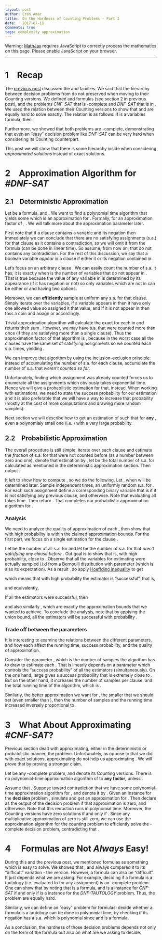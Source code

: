 ```yaml
---
layout: post
author: Eran Amar
title:  On the Hardness of Counting Problems - Part 2
date:   2017-07-18
comments: true
tags: complexity approximation
---
```



<script type="math/tex">
\newcommand{\lyxlock}{}
</script>
<noscript>
<div class="warning">
Warning: <a href="http://www.mathjax.org/">MathJax</a> requires JavaScript to correctly process the mathematics on this page. Please enable JavaScript on your browser.
</div><hr/>
</noscript>



<h1 class="Section">
<a class="toc" name="toc-Section-1">1</a> Recap
</h1>
<div class="Unindented">
The <a class="URL" href="https://eranamar.github.io/site/2017/07/06/On-the-Hardness-of-Counting-Problems-Part-1.html">previous post</a> discussed the <span class="MathJax_Preview"><script type="math/tex">
\mathcal{P},\mathcal{NP}
</script>
</span> and <span class="MathJax_Preview"><script type="math/tex">
\#\mathcal{P}
</script>
</span> families. We said that the hierarchy between decision problems from <span class="MathJax_Preview"><script type="math/tex">
\mathcal{P},\mathcal{NP}
</script>
</span> do not preserved when moving to their Counting versions. We defined <span class="MathJax_Preview"><script type="math/tex">
CNF
</script>
</span> and <span class="MathJax_Preview"><script type="math/tex">
DNF
</script>
</span> formulas (see section 2 in previous post), and the problems <i>CNF-SAT </i>that is <span class="MathJax_Preview"><script type="math/tex">
\mathcal{NP}
</script>
</span>-complete and <i>DNF-SAT</i> that is in <span class="MathJax_Preview"><script type="math/tex">
\mathcal{P}
</script>
</span>. We used the relation between their Counting versions to show that <span class="MathJax_Preview"><script type="math/tex">
\#DNF
</script>
</span> and <span class="MathJax_Preview"><script type="math/tex">
\#CNF
</script>
</span> are equally hard to solve exactly. The relation is as follows: if <span class="MathJax_Preview"><script type="math/tex">
\phi
</script>
</span> is a <span class="MathJax_Preview"><script type="math/tex">
n
</script>
</span> variables <span class="MathJax_Preview"><script type="math/tex">
CNF
</script>
</span> formula, then <span class="MathJax_Preview">
<script type="math/tex;mode=display">

\#CNF\left(\phi\right)+\#DNF\left(\neg\phi\right)=2^{n}

</script>
</span>
Furthermore, we showed that both problems are <span class="MathJax_Preview"><script type="math/tex">
\#\mathcal{P}
</script>
</span>-complete, demonstrating that even an “easy” decision problem like <i>DNF-SAT</i> can be very hard when considering its Counting counterpart. 
</div>
<div class="Indented">
This post we will show that there is some hierarchy inside <span class="MathJax_Preview"><script type="math/tex">
\#\mathcal{P}
</script>
</span> when considering <i>approximated solutions</i> instead of exact solutions.
</div>
<h1 class="Section">
<a class="toc" name="toc-Section-2">2</a> Approximation Algorithm for <i>#DNF-SAT</i>
</h1>
<h2 class="Subsection">
<a class="toc" name="toc-Subsection-2.1">2.1</a> Deterministic Approximation
</h2>
<div class="Unindented">
Let <span class="MathJax_Preview"><script type="math/tex">
\psi=\bigvee_{i=1}^{m}C_{i}
</script>
</span> be a <span class="MathJax_Preview"><script type="math/tex">
DNF
</script>
</span> formula, and <span class="MathJax_Preview"><script type="math/tex">
k^{*}=\#DNF\left(\psi\right)
</script>
</span>. We want to find a polynomial time algorithm that yields some <span class="MathJax_Preview"><script type="math/tex">
k
</script>
</span> which is an approximation for <span class="MathJax_Preview"><script type="math/tex">
k^{*}
</script>
</span>. Formally, for an approximation factor of <span class="MathJax_Preview"><script type="math/tex">
p
</script>
</span>, <span class="MathJax_Preview"><script type="math/tex">
k^{*}\le k\le p\cdot k^{*}
</script>
</span>. We will talk more about the approximation parameter later.
</div>
<div class="Indented">
First note that if a clause contains a variable and its negation then immediately we can conclude that there are no satisfying assignments (s.a.) for that clause as it contains a contradiction, so we will omit it from the formula (can be done in linear time). So assume, from now on, that <span class="MathJax_Preview"><script type="math/tex">
\psi
</script>
</span> do not contains any contradiction. For the rest of this discussion, we say that a boolean variable <i>appear</i> in a clause <span class="MathJax_Preview"><script type="math/tex">
C
</script>
</span> if either it or its negation contained in <span class="MathJax_Preview"><script type="math/tex">
C
</script>
</span>.
</div>
<div class="Indented">
Let’s focus on an arbitrary clause <span class="MathJax_Preview"><script type="math/tex">
C_{i}\in\psi
</script>
</span> . We can easily count the number of s.a. it has; it is exactly <span class="MathJax_Preview"><script type="math/tex">
\#DNF\left(C_{i}\right)=2^{t}
</script>
</span> when <span class="MathJax_Preview"><script type="math/tex">
t\in\left\{ 0,1,..,n-1\right\} 
</script>
</span> is the number of variables that do not appear in <span class="MathJax_Preview"><script type="math/tex">
C_{i}
</script>
</span>. That is true because the value of any variable in <span class="MathJax_Preview"><script type="math/tex">
C_{i}
</script>
</span> is determined by its appearance (if it has negation or not) so only variables which are not in <span class="MathJax_Preview"><script type="math/tex">
C_{i}
</script>
</span> can be either <span class="MathJax_Preview"><script type="math/tex">
True
</script>
</span> or <span class="MathJax_Preview"><script type="math/tex">
False
</script>
</span> and having two options.
</div>
<div class="Indented">
Moreover, we can <b>efficiently </b>sample at uniform any s.a. for that clause. Simply iterate over the <span class="MathJax_Preview"><script type="math/tex">
n
</script>
</span> variables, if a variable appears in <span class="MathJax_Preview"><script type="math/tex">
C_{i}
</script>
</span> then it have only one allowed value so assigned it that value, and if it is not appear in <span class="MathJax_Preview"><script type="math/tex">
C_{i}
</script>
</span> then toss a coin and assign <span class="MathJax_Preview"><script type="math/tex">
True
</script>
</span> or <span class="MathJax_Preview"><script type="math/tex">
False
</script>
</span> accordingly. 
</div>
<div class="Indented">
Trivial approximation algorithm will calculate the exact <span class="MathJax_Preview"><script type="math/tex">
\#DNF\left(C_{i}\right)
</script>
</span> for each <span class="MathJax_Preview"><script type="math/tex">
C_{i}
</script>
</span> in <span class="MathJax_Preview"><script type="math/tex">
\psi
</script>
</span> and returns their sum <span class="MathJax_Preview"><script type="math/tex">
k=\sum_{i=1}^{m}\#DNF\left(C_{i}\right)
</script>
</span>. However, we may have s.a. that were counted more than once (if they are satisfying more than a single clause). Thus the approximation factor of that algorithm is <span class="MathJax_Preview"><script type="math/tex">
m
</script>
</span>, because in the worst case all the clauses have the same set of satisfying assignments so we counted each s.a. <span class="MathJax_Preview"><script type="math/tex">
m
</script>
</span> times, yielding <span class="MathJax_Preview"><script type="math/tex">
k\le m\cdot k^{*}
</script>
</span>.
</div>
<div class="Indented">
We can improve that algorithm by using the inclusion-exclusion principle: instead of accumulating the number of s.a. for each clause, accumulate the number of s.a. that <i>weren’t counted so far</i>.
</div>
<div class="Indented">
Unfortunately, finding which assignment was already counted forces us to enumerate all the assignments which obviously takes exponential time. Hence we will give a probabilistic estimation for that, instead. When working with estimations, we need to state the success probability for our estimation and it is also preferable that we will have a way to increase that probability (mostly at the cost of more computations and drawing more random samples). 
</div>
<div class="Indented">
Next section we will describe how to get an estimation of <span class="MathJax_Preview"><script type="math/tex">
k
</script>
</span> such that <span class="MathJax_Preview"><script type="math/tex">
\left(1-p\right)k^{*}\le k\le\left(1+p\right)k^{*}
</script>
</span> for <b>any</b> <span class="MathJax_Preview"><script type="math/tex">
p
</script>
</span>, even a polynomialy small one (i.e. <span class="MathJax_Preview"><script type="math/tex">
p=\frac{1}{poly\left(n\right)}
</script>
</span>) with a very large probability. 
</div>
<h2 class="Subsection">
<a class="toc" name="toc-Subsection-2.2">2.2</a> Probabilistic Approximation
</h2>
<div class="Unindented">
The overall procedure is still simple: iterate over each clause <span class="MathJax_Preview"><script type="math/tex">
C_{i}
</script>
</span> and estimate the <i>fraction</i> of s.a. for <span class="MathJax_Preview"><script type="math/tex">
C_{i}
</script>
</span> that were not counted before (as a number between zero and one), denote that estimation by <span class="MathJax_Preview"><script type="math/tex">
\tilde{k}_{i}
</script>
</span>, let <span class="MathJax_Preview"><script type="math/tex">
S_{i}
</script>
</span> be the total number of s.a. for <span class="MathJax_Preview"><script type="math/tex">
C_{i}
</script>
</span> calculated as mentioned in the deterministic approximation section. Then output <span class="MathJax_Preview"><script type="math/tex">
k=\sum_{i=1}^{m}\tilde{k}_{i}\cdot S_{i}
</script>
</span>.
</div>
<div class="Indented">
It left to show how to compute <span class="MathJax_Preview"><script type="math/tex">
\tilde{k}_{i}
</script>
</span>, so we do the following. Let <span class="MathJax_Preview"><script type="math/tex">
t=c\left(\frac{m}{p}\right)^{2}\ln m
</script>
</span>, when <span class="MathJax_Preview"><script type="math/tex">
c
</script>
</span> will be determined later. Sample <span class="MathJax_Preview"><script type="math/tex">
t
</script>
</span> independent times, an uniformly random s.a. for <span class="MathJax_Preview"><script type="math/tex">
C_{i}
</script>
</span>. For each such assignment define a corresponding binary variable <span class="MathJax_Preview"><script type="math/tex">
X_{j}
</script>
</span> that is <span class="MathJax_Preview"><script type="math/tex">
1
</script>
</span> if it is not satisfying any previous clause, and <span class="MathJax_Preview"><script type="math/tex">
0
</script>
</span> otherwise. Note that evaluating all <span class="MathJax_Preview"><script type="math/tex">
\left\{ X_{j}\right\} _{j=1}^{t}
</script>
</span> takes <span class="MathJax_Preview"><script type="math/tex">
\mathcal{O}\left(poly\left(n,m\right)\cdot t\right)
</script>
</span> time. Then return <span class="MathJax_Preview"><script type="math/tex">
\tilde{k}_{i}=\frac{1}{t}\sum_{j=1}^{t}X_{j}
</script>
</span>. That completes our probabilistic approximation algorithm for <span class="MathJax_Preview"><script type="math/tex">
\#DNF
</script>
</span>.
</div>
<h3 class="Subsubsection-">
<a class="toc" name="toc-Subsubsection--1"></a>Analysis
</h3>
<div class="Unindented">
We need to analyze the quality of approximation of each <span class="MathJax_Preview"><script type="math/tex">
\tilde{k_{i}}
</script>
</span>, then show that with high probability <span class="MathJax_Preview"><script type="math/tex">
\sum_{i=1}^{m}\tilde{k}_{i}\cdot S_{i}
</script>
</span> is within the claimed approximation bounds. For the first part, we focus on a single estimation <span class="MathJax_Preview"><script type="math/tex">
\tilde{k}_{i}
</script>
</span> for the clause <span class="MathJax_Preview"><script type="math/tex">
C_{i}
</script>
</span>. 
</div>
<div class="Indented">
Let <span class="MathJax_Preview"><script type="math/tex">
S_{i}
</script>
</span> be the number of all s.a. for <span class="MathJax_Preview"><script type="math/tex">
C_{i}
</script>
</span> and let <span class="MathJax_Preview"><script type="math/tex">
s_{i}
</script>
</span> be the number of s.a. for <span class="MathJax_Preview"><script type="math/tex">
C_{i}
</script>
</span> that <i>aren’t satisfying any clause before <span class="MathJax_Preview"><script type="math/tex">
C_{i}
</script>
</span></i>. Out goal is to show that <span class="MathJax_Preview"><script type="math/tex">
\tilde{k}_{i}
</script>
</span> is, with high probability, close to <span class="MathJax_Preview"><script type="math/tex">
\frac{s_{i}}{S_{i}}
</script>
</span>. Observe that all the variables <span class="MathJax_Preview"><script type="math/tex">
\left\{ X_{j}\right\} _{j=1}^{t}
</script>
</span> for estimating <span class="MathJax_Preview"><script type="math/tex">
\tilde{k}_{i}
</script>
</span> were actually sampled i.i.d from a Bernoulli distribution with parameter <span class="MathJax_Preview"><script type="math/tex">
q_{i}=\frac{s_{i}}{S_{i}}
</script>
</span> (which is also its expectation). As a result <span class="MathJax_Preview"><script type="math/tex">
\mathbb{E}\left[\tilde{k}_{i}\right]=q_{i}
</script>
</span>, so apply <a class="URL" href="https://eranamar.github.io/site/2017/03/24/Comparing-Chernoff-Hoeffding-bounds.html">Hoeffding inequality</a> to get <span class="MathJax_Preview">
<script type="math/tex;mode=display">
\begin{aligned}
\mathbf{P}\left[\left|\tilde{k}_{i}-q_{i}\right|>\frac{p}{m}\right] & \le2\exp\left(\frac{-2\left(\frac{p}{m}\right)^{2}t^{2}}{t}\right)\\
 & =2\exp\left(-2c\ln m\right)=2m^{-2c}
\end{aligned}
</script>
</span>
which means that with high probability the estimator is “successful”, that is,<span class="MathJax_Preview">
<script type="math/tex;mode=display">

q_{i}-\frac{p}{m}\le\tilde{k}_{i}\le q_{i}+\frac{p}{m}

</script>
</span>
and equivalently, <span class="MathJax_Preview">
<script type="math/tex;mode=display">

s_{i}-S_{i}\frac{p}{m}\le\tilde{k}_{i}\cdot S_{i}\le s_{i}+S_{i}\frac{p}{m}

</script>
</span>
If all the estimators <span class="MathJax_Preview"><script type="math/tex">
\tilde{k}_{1},\tilde{k}_{2},..
</script>
</span> were successful, then <span class="MathJax_Preview">
<script type="math/tex;mode=display">

k\le\sum_{i=1}^{m}\left(s_{i}+S_{i}\frac{p}{m}\right)=k^{*}+\sum_{i=1}^{m}S_{i}\frac{p}{m}\le k^{*}+\frac{p}{m}\left(mk^{*}\right)=\left(1+p\right)k^{*}

</script>
</span>
and also similarly <span class="MathJax_Preview"><script type="math/tex">
k\ge\left(1-p\right)k^{*}
</script>
</span>, which are exactly the approximation bounds that we wanted to achieve. To conclude the analysis, note that by applying the union bound, all the estimators will be successful with probability <span class="MathJax_Preview"><script type="math/tex">
\ge1-\sum_{i=1}^{m}2m^{-2c}=1-\frac{2}{m^{2c-1}}
</script>
</span>.
</div>
<h3 class="Subsubsection-">
<a class="toc" name="toc-Subsubsection--2"></a>Trade off between the parameters
</h3>
<div class="Unindented">
It is interesting to examine the relations between the different parameters, and how each affect the running time, success probability, and the quality of approximation.
</div>
<div class="Indented">
Consider the parameter <span class="MathJax_Preview"><script type="math/tex">
t
</script>
</span>, which is the number of samples the algorithm has to draw to estimate each <span class="MathJax_Preview"><script type="math/tex">
\tilde{k}_{i}
</script>
</span>. That <span class="MathJax_Preview"><script type="math/tex">
t
</script>
</span> is linearly depends on a parameter <span class="MathJax_Preview"><script type="math/tex">
c
</script>
</span> which controls the “success probability” of all the estimators (simultaneously). On the one hand, large <span class="MathJax_Preview"><script type="math/tex">
c
</script>
</span> gives a success probability that is extremely close to <span class="MathJax_Preview"><script type="math/tex">
1
</script>
</span>. But on the other hand, it increases the number of samples <span class="MathJax_Preview"><script type="math/tex">
t
</script>
</span> per clause, and the total running time of the algorithm, which is <span class="MathJax_Preview"><script type="math/tex">
\mathcal{O}\left(poly\left(n,m\right)\cdot c\cdot p^{-2}\right)
</script>
</span>.
</div>
<div class="Indented">
Similarly, the better approximation we want for <span class="MathJax_Preview"><script type="math/tex">
k^{*}
</script>
</span>, the smaller <span class="MathJax_Preview"><script type="math/tex">
p
</script>
</span> that we should set (even smaller than <span class="MathJax_Preview"><script type="math/tex">
1
</script>
</span>), then the number of samples and the running time increased inversely proportional to <span class="MathJax_Preview"><script type="math/tex">
p^{2}
</script>
</span>.
</div>
<h1 class="Section">
<a class="toc" name="toc-Section-3">3</a> What About Approximating <i>#CNF-SAT</i>?
</h1>
<div class="Unindented">
Previous section dealt with approximating, either in the deterministic or probabilistic manner, the <span class="MathJax_Preview"><script type="math/tex">
\#DNF
</script>
</span> problem. Unfortunately, as oppose to that we did with exact solutions, approximating <span class="MathJax_Preview"><script type="math/tex">
\#DNF
</script>
</span> do not help us approximating <span class="MathJax_Preview"><script type="math/tex">
\#CNF
</script>
</span>. We will prove that by proving a stronger claim.
</div>
<div class="Claim">
Let <span class="MathJax_Preview"><script type="math/tex">
P
</script>
</span> be any <span class="MathJax_Preview"><script type="math/tex">
\mathcal{NP}
</script>
</span>-complete problem, and denote <span class="MathJax_Preview"><script type="math/tex">
\#P
</script>
</span> its Counting versions. There is no polynomial-time approximation algorithm of <span class="MathJax_Preview"><script type="math/tex">
\#P
</script>
</span> to <b>any factor</b>, unless <span class="MathJax_Preview"><script type="math/tex">
\mathcal{P}=\mathcal{NP}
</script>
</span>.
</div>
<div class="Proof">
Assume that <span class="MathJax_Preview"><script type="math/tex">
\mathcal{P}\ne\mathcal{NP}
</script>
</span>. Suppose toward contradiction that we have some polynomial-time approximation algorithm for <span class="MathJax_Preview"><script type="math/tex">
\#P
</script>
</span>, and denote it by <span class="MathJax_Preview"><script type="math/tex">
Alg
</script>
</span>. Given an instance <span class="MathJax_Preview"><script type="math/tex">
x
</script>
</span> for the <b>decision</b> problem <span class="MathJax_Preview"><script type="math/tex">
P
</script>
</span>, simulate <span class="MathJax_Preview"><script type="math/tex">
Alg\left(x\right)
</script>
</span> and get an approximation for <span class="MathJax_Preview"><script type="math/tex">
\#P\left(x\right)
</script>
</span>. Then declare <span class="MathJax_Preview"><script type="math/tex">
No
</script>
</span> as the output of the decision problem if that approximation is zero, and <span class="MathJax_Preview"><script type="math/tex">
Yes
</script>
</span> otherwise. Note that this reduction runs in polynomial time. Moreover, the Counting versions have zero solutions if and only if <span class="MathJax_Preview"><script type="math/tex">
P\left(x\right)=No
</script>
</span>. Since any multiplicative approximation of zero is still zero, we can use the approximation algorithm for the counting problem to efficiently solve the <span class="MathJax_Preview"><script type="math/tex">
\mathcal{NP}
</script>
</span>-complete decision problem, contradicting that <span class="MathJax_Preview"><script type="math/tex">
\mathcal{P}\ne\mathcal{NP}
</script>
</span>.
</div>
<h1 class="Section">
<a class="toc" name="toc-Section-4">4</a> <span class="MathJax_Preview"><script type="math/tex">
DNF
</script>
</span> Formulas are Not <i>Always</i> Easy!
</h1>
<div class="Unindented">
During this and the previous post, we mentioned <span class="MathJax_Preview"><script type="math/tex">
DNF
</script>
</span> formulas as something which is easy to solve. We showed that <span class="MathJax_Preview"><script type="math/tex">
DNFSAT\in\mathcal{P}
</script>
</span>, and always compared it to its “difficult” variation - the <span class="MathJax_Preview"><script type="math/tex">
CNF
</script>
</span> version. However, a <span class="MathJax_Preview"><script type="math/tex">
DNF
</script>
</span> formula can also be “difficult”. It just depends what we are asking. For example, deciding if a <span class="MathJax_Preview"><script type="math/tex">
DNF
</script>
</span> formula <span class="MathJax_Preview"><script type="math/tex">
\psi
</script>
</span> is a tautology (i.e. evaluated to <span class="MathJax_Preview"><script type="math/tex">
True
</script>
</span> for any assignment) is an <span class="MathJax_Preview"><script type="math/tex">
\mathcal{NP}
</script>
</span>-complete problem. One can show that by noting that <span class="MathJax_Preview"><script type="math/tex">
\phi:=\neg\psi
</script>
</span> is a <span class="MathJax_Preview"><script type="math/tex">
CNF
</script>
</span> formula, and <span class="MathJax_Preview"><script type="math/tex">
\phi
</script>
</span> is a <span class="MathJax_Preview"><script type="math/tex">
No
</script>
</span> instance for <i>CNF-SAT</i> if and only if <span class="MathJax_Preview"><script type="math/tex">
\psi
</script>
</span> is a <span class="MathJax_Preview"><script type="math/tex">
Yes
</script>
</span> instance for the <i>DNF-TAUTOLOGY</i> problem. Thus, the problem are equally hard.
</div>
<div class="Indented">
Similarly, we can define an “easy” problem for <span class="MathJax_Preview"><script type="math/tex">
CNF
</script>
</span> formulas: decide whether a <span class="MathJax_Preview"><script type="math/tex">
CNF
</script>
</span> formula <span class="MathJax_Preview"><script type="math/tex">
\phi
</script>
</span> is a tautology can be done in polynomial time, by checking if its negation <span class="MathJax_Preview"><script type="math/tex">
\psi:=\neg\phi
</script>
</span> has a s.a. which is polynomial since <span class="MathJax_Preview"><script type="math/tex">
DNFSAT\in\mathcal{P}
</script>
</span> and <span class="MathJax_Preview"><script type="math/tex">
\psi
</script>
</span> is a <span class="MathJax_Preview"><script type="math/tex">
DNF
</script>
</span> formula.
</div>
<div class="Indented">
As a conclusion, the hardness of those decision problems depends not only on the form of the formula but also on what are we asking to decide.
</div>
